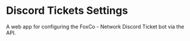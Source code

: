 # Discord Tickets Settings

A web app for configuring the FoxCo - Network Discord Ticket bot via the API.

